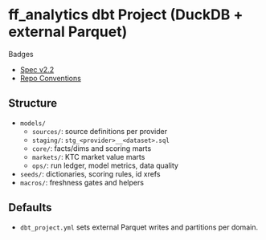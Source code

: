 # ff_analytics dbt Project (DuckDB + external Parquet)

Badges

- [Spec v2.2](../../docs/spec/SPEC-1_v_2.2.md)
- [Repo Conventions](../../docs/dev/repo_conventions_and_structure.md)

## Structure

- `models/`
  - `sources/`: source definitions per provider
  - `staging/`: `stg_<provider>__<dataset>.sql`
  - `core/`: facts/dims and scoring marts
  - `markets/`: KTC market value marts
  - `ops/`: run ledger, model metrics, data quality
- `seeds/`: dictionaries, scoring rules, id xrefs
- `macros/`: freshness gates and helpers

## Defaults

- `dbt_project.yml` sets external Parquet writes and partitions per domain.
